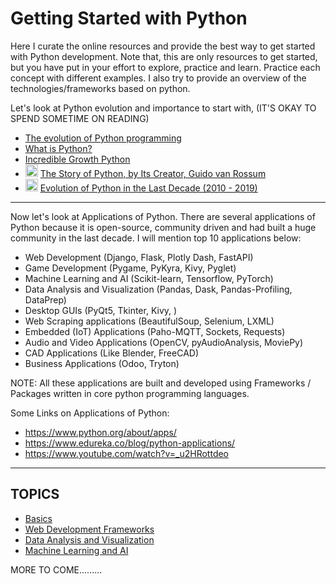 # Getting Started with Python

Here I curate the online resources and provide the best way to get started with Python development. Note that, this are only resources to get started, but you have put in your effort to explore, practice and learn. Practice each concept with different examples. I also try to provide an overview of the technologies/frameworks based on python.

Let's look at Python evolution and importance to start with, (IT'S OKAY TO SPEND SOMETIME ON READING)
- [The evolution of Python programming](https://fadmagazine.com/2020/07/06/the-evolution-of-python-programming/)
- [What is Python?](https://pythoninstitute.org/what-is-python/)
- [Incredible Growth Python](https://stackoverflow.blog/2017/09/06/incredible-growth-python/)
- <img src="https://cdn0.iconfinder.com/data/icons/web-social-and-folder-icons/512/YouTube.png" width=20> [The Story of Python, by Its Creator, Guido van Rossum](https://www.youtube.com/watch?v=J0Aq44Pze-w)
- <img src="https://cdn0.iconfinder.com/data/icons/web-social-and-folder-icons/512/YouTube.png" width=20> [Evolution of Python in the Last Decade (2010 - 2019)](https://www.youtube.com/watch?v=xZXsR7soexU)
<hr/>

Now let's look at Applications of Python. There are several applications of Python because it is open-source, community driven and had built a huge community in the last decade. I will mention top 10 applications below:
- Web Development (Django, Flask, Plotly Dash, FastAPI)
- Game Development (Pygame, PyKyra, Kivy, Pyglet)
- Machine Learning and AI (Scikit-learn, Tensorflow, PyTorch)
- Data Analysis and Visualization (Pandas, Dask, Pandas-Profiling, DataPrep)
- Desktop GUIs (PyQt5, Tkinter, Kivy, )
- Web Scraping applications (BeautifulSoup, Selenium, LXML)
- Embedded (IoT) Applications (Paho-MQTT, Sockets, Requests)
- Audio and Video Applications (OpenCV, pyAudioAnalysis, MoviePy)
- CAD Applications (Like Blender, FreeCAD)
- Business Applications (Odoo, Tryton)

NOTE: All these applications are built and developed using Frameworks / Packages written in core python programming languages.

Some Links on Applications of Python:
- https://www.python.org/about/apps/
- https://www.edureka.co/blog/python-applications/
- https://www.youtube.com/watch?v=_u2HRottdeo
<hr/>

## TOPICS

- [Basics](https://github.com/Jeevan-J/getting-started-with-python/blob/main/Basics.md)
- [Web Development Frameworks]()
- [Data Analysis and Visualization]()
- [Machine Learning and AI]()


MORE TO COME.........
